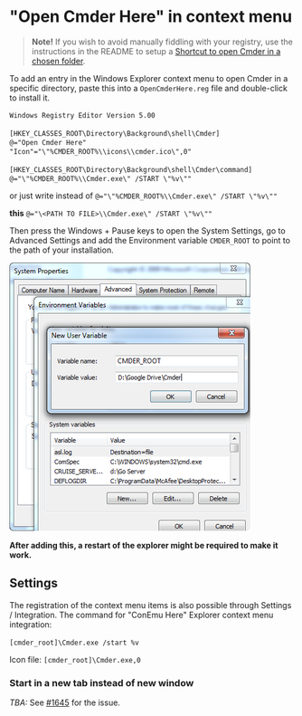 # "Open Cmder Here" in context menu

> **Note!** If you wish to avoid manually fiddling with your registry, use the instructions in the README to setup a [Shortcut to open Cmder in a chosen folder](https://github.com/cmderdev/cmder#shortcut-to-open-cmder-in-a-chosen-folder).

To add an entry in the Windows Explorer context menu to open Cmder
in a specific directory, paste this into a `OpenCmderHere.reg` file
and double-click to install it.

    Windows Registry Editor Version 5.00

    [HKEY_CLASSES_ROOT\Directory\Background\shell\Cmder]
    @="Open Cmder Here"
    "Icon"="\"%CMDER_ROOT%\\icons\\cmder.ico\",0"

    [HKEY_CLASSES_ROOT\Directory\Background\shell\Cmder\command]
    @="\"%CMDER_ROOT%\\Cmder.exe\" /START \"%v\""

or just write instead of `@="\"%CMDER_ROOT%\\Cmder.exe\" /START \"%v\""`

**this** `@="\<PATH TO FILE>\\Cmder.exe\" /START \"%v\""`

Then press the Windows + Pause keys to open the System Settings,
go to Advanced Settings and add the Environment variable
`CMDER_ROOT` to point to the path of your installation.

![System Settings Environment Variable](CmderContext/img.png)

**After adding this, a restart of the explorer might be required to make it work.**

## Settings

The registration of the context menu items is also possible through Settings / Integration.
The command for "ConEmu Here" Explorer context menu integration:

`[cmder_root]\Cmder.exe /start %v`

Icon file: `[cmder_root]\Cmder.exe,0`

### Start in a new tab instead of new window

_TBA:_ See [#1645](/cmderdev/cmder/issues/1645) for the issue.